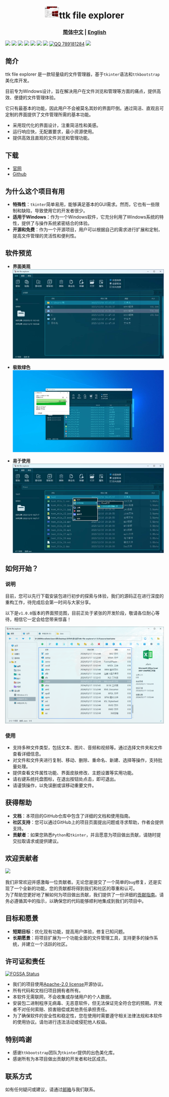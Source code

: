 <h1 align="center"><img src="images/icon.png" height=45>ttk file explorer</h1>

### <div align="center"><b><a href="README.md">简体中文</a> | <a href="README_EN.md">English</a></b></div>
[<img src="https://img.shields.io/github/stars/pyheight/ttk-file-explorer?style=social">](https://github.com/pyheight/ttk-file-explorer/stargazers)
[<img src="https://img.shields.io/github/forks/pyheight/ttk-file-explorer.svg?style=social">](https://github.com/pyheight/ttk-file-explorer/network/members)
[<img src="https://img.shields.io/github/release/pyheight/ttk-file-explorer.svg">](https://github.com/pyheight/ttk-file-explorer/releases)
[<img src="https://img.shields.io/github/license/pyheight/ttk-file-explorer.svg">](https://github.com/pyheight/ttk-file-explorer/blob/main/LICENSE)
[<img src="https://img.shields.io/github/last-commit/pyheight/ttk-file-explorer.svg?color=cyan">](https://github.com/pyheight/ttk-file-explorer/commits/main)
[<img src="https://img.shields.io/github/issues-pr/pyheight/ttk-file-explorer.svg?color=yellow">](https://github.com/pyheight/ttk-file-explorer/pulls)
[<img src="https://img.shields.io/github/issues/pyheight/ttk-file-explorer?color=yellow">](https://github.com/pyheight/ttk-file-explorer/issues)
<a href="http://qm.qq.com/cgi-bin/qm/qr?_wv=1027&k=fylYo5AJ1qdt2re9zKKO7ONDT7cSF_X9&authKey=unaCiKPadeZ1spH%2BGnLAHWzCNLqdeRSGwHRw5q5fC2MdZdOoygZvYZ%2FVIrtGP7gk&noverify=0&group_code=789181284" target="_blank"><img src="https://img.shields.io/badge/QQ-789181284-white.svg" alt="QQ 789181284"></a>
[<img src="https://app.fossa.com/api/projects/git%2Bgithub.com%2Fpyheight%2Fttk-file-explorer.svg?type=shield">](https://app.fossa.com/projects/git%2Bgithub.com%2Fpyheight%2Fttk-file-explorer?ref=badge_shield)

## 简介  
ttk file explorer 是一款轻量级的文件管理器，基于`tkinter`语法和`ttkbootstrap`美化库开发。

目前专为Windows设计，旨在解决用户在文件浏览和管理等方面的痛点，提供高效、便捷的文件管理体验。

它只有最基本的功能，因此用户不会被莫名其妙的界面吓倒。通过简洁、直观且可定制的界面提供了文件管理所需的基本功能。
* 采用现代化的界面设计，注重简洁性和美感。
* 运行响应快，无配置要求，最小资源使用。
* 提供高效且直观的文件浏览和管理功能。

## 下载
* [官网](https://pyheight.github.io/ttk-file-explorer/)
* [Github](https://github.com/pyheight/ttk-file-explorer/releases/)

## 为什么这个项目有用
* **特殊性**：`tkinter`简单易用，能够满足基本的GUI需求。然而，它也有一些限制和缺陷，导致使用它的开发者很少。
* **适用于Windows**：作为一个Windows软件，它充分利用了Windows系统的特性，提供了与操作系统紧密结合的体验。  
* **开源和免费**：作为一个开源项目，用户可以根据自己的需求进行扩展和定制，提高文件管理的灵活性和便利性。  

## 软件预览
- **界面美观**
![](./images/v0.3.0-beta/main.png)

- **极致绿色**
![](./images/v0.3.0-beta/del.png)

- **易于使用**
![](./images/v0.3.0-beta/menu_in.png)

## 如何开始？  
### 说明
目前，您可以先行下载安装包进行初步的探索与体验，我们的源码正在进行深度的重构工作，待完成后会第一时间与大家分享。

以下是`v1.0.0`版本的界面预览图，目前正处于紧张的开发阶段，敬请各位耐心等待，相信它一定会给您带来惊喜！

![](./images/v1.0.0-test-interface.png)

### 使用  
* 支持多种文件类型，包括文本、图片、音频和视频等。通过选择文件夹和文件查看详细信息。
* 对文件和文件夹进行复制、移动、删除、重命名、新建、选择等操作，支持批量处理。
* 提供查看文件属性功能、界面皮肤修改、主题设置等实用功能。
* 请右键系统托盘图标，在退出按钮处点击，即可退出。
* 请谨慎操作，以免误删或误移动重要文件。
  
## 获得帮助  
* **文档**：本项目的GitHub仓库中包含了详细的文档和使用指南。  
* **社区支持**：您可以通过GitHub上的项目页面提出问题或寻求帮助，作者会提供支持。  
* **贡献者**：如果您熟悉`Python`和`tkinter`，并且愿意为项目做出贡献，请随时提交拉取请求或提供建议。  
  
## 欢迎贡献者  
<a href="https://github.com/pyheight/ttk-file-explorer/graphs/contributors">
  <img src="https://contrib.rocks/image?repo=pyheight/ttk-file-explorer" />
</a>

我们非常欢迎并感激每一位贡献者。无论您是提交了一个简单的`bug`修复，还是实现了一个全新的功能，您的贡献都将得到我们和社区的尊重和认可。  
为了帮助您更好地了解如何为项目做出贡献，我们提供了一份详细的[贡献指南](CONTRIBUTING.md)。请务必遵循其中的指示，以确保您的代码能够顺利地集成到我们的项目中。  

## 目标和愿景 
* **短期目标**：优化现有功能，提高用户体验，修复已知问题。  
* **长期愿景**：将项目扩展为一个功能全面的文件管理工具，支持更多的操作系统，并建立一个活跃的社区。  
  
## 许可证和责任  
[![FOSSA Status](https://app.fossa.com/api/projects/git%2Bgithub.com%2Fpyheight%2Fttk-file-explorer.svg?type=large&issueType=license)](https://app.fossa.com/projects/git%2Bgithub.com%2Fpyheight%2Fttk-file-explorer?ref=badge_large&issueType=license)
* 我们的项目使用[Apache-2.0 license](LICENSE)开源协议。
* 所有代码和文档归项目拥有者所有。
* 本软件无需联网，不会收集或存储用户的个人数据。
* 安装包二进制程序无病毒、无恶意软件，但无法保证完全符合您的预期。开发者不对任何索赔、损害赔偿或其他责任承担责任。
* 为了确保软件的安全性和稳定性，您在使用时需要遵守相关法律法规和本软件的使用协议。请勿进行违法活动或侵犯他人权益。

## 特别鸣谢  
* 感谢`ttkbootstrap`团队为`tkinter`提供的出色美化库。  
* 感谢所有为本项目做出贡献的开发者和社区成员。  
  
## 联系方式  
如有任何疑问或建议，请通过[邮箱](mailto:276581780@qq.com)与我们联系。
